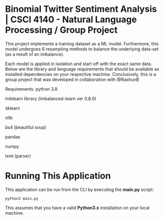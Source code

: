 # Binomial Twitter Sentiment Analysis | CSCI 4140 - Natural Language Processing / Group Project

This project implements a training dataset as a ML model. Furthermore, this model undergoes
6 resampling methods to balance the underlying data-set (as a result of an imbalance).

Each model is applied in isolation and start off with the exact same data. Below are the
library and language requirements that should be available as installed dependencies on
your respective machine. Conclusively, this is a group project that was developed in
collaboration with @RashunB  

Requirements:
python 3.8

imblearn library (imbalanced-learn ver 0.8.0)

sklearn

nltk

bs4 (beautiful soup)

pandas

numpy

lxml (parser)

# Running This Application
This application can be run from the CLI by executing the **main.py** script:

```
python3 main.py
```

This assumes that you have a valid **Python3.x** installation on your local machine.


